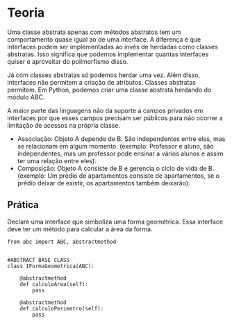 # Teoria

<span dir="">Uma classe abstrata apenas com métodos abstratos tem um comportamento quase igual ao de uma interface. A diferença é que interfaces podem ser implementadas ao invés de herdadas como classes abstratas. Isso significa que podemos implementar quantas interfaces quiser e aproveitar do polimorfismo disso.</span>

<span dir="">Já com classes abstratas só podemos herdar uma vez. Além disso, interfaces não permitem a criação de atributos. Classes abstratas permitem. Em Python, podemos criar uma classe abstrata herdando do módulo ABC.</span>

<span dir="">A maior parte das linguagens não da suporte a campos privados em interfaces por que esses campos precisam ser públicos para não ocorrer a limitação de acessos na própria classe. </span>



* <span dir="">Associação: Objeto A depende de B. São independentes entre eles, mas se relacionam em algum momento. (exemplo: Professor e aluno, são independentes, mas um professor pode ensinar a vários alunos e assim ter uma relação entre eles).</span>
* <span dir="">Composição: Objeto A consiste de B e gerencia o ciclo de vida de B. (exemplo: Um prédio de apartamentos consiste de apartamentos, se o prédio deixar de existir, os apartamentos também deixarão).</span>

## Prática

Declare uma interface que simboliza uma forma geométrica. Essa interface deve ter um método para calcular a área da forma.

```
from abc import ABC, abstractmethod


#ABSTRACT BASE CLASS
class IFormaGeometrica(ABC):

    @abstractmethod
    def calculoArea(self):
        pass

    @abstractmethod
    def calculoPerimetro(self):
        pass
```